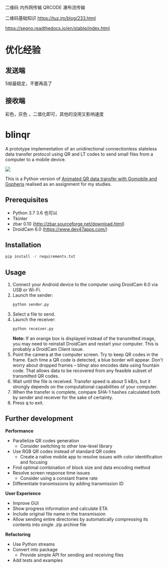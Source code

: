 二维码 内外网传输
QRCODE 瀑布流传输

二维码基础知识
https://tuz.im/blog/233.html

https://segno.readthedocs.io/en/stable/index.html

# 优化经验
## 发送端 
5帧最稳定，不要再高了
## 接收端
彩色，灰色 ，二值化即可，其他的没用又影响速度

# blinqr
A prototype implementation of an unidirectional connectionless stateless data transfer protocol using QR and LT codes to send small files from a computer to a mobile device.

![](docs/screenshot.png)

This is a Python version of [Animated QR data transfer with Gomobile and Gopherjs](https://divan.dev/posts/animatedqr/) realised as an assignment for my studies.

## Prerequisites
* Python 3.7           3.6 也可以
* Tkinter
* zbar 0.10 (http://zbar.sourceforge.net/download.html)
* DroidCam 6.0 (https://www.dev47apps.com/)

## Installation
```bash
pip install -r requirements.txt
```

## Usage
1. Connect your Android device to the computer using DroidCam 6.0 via USB or Wi-Fi.
2. Launch the sender:
    ```bash
    python sender.py
    ```
3. Select a file to send.
4. Launch the receiver:
    ```bash
    python receiver.py
    ```
   **Note:** If an orange box is displayed instead of the transmitted image, you may need to reinstall DroidCam and restart your computer. This is probably a DroidCam Client issue.
5. Point the camera at the computer screen. Try to keep QR codes in the frame. Each time a QR code is detected, a blue border will appear. Don't worry about dropped frames – blinqr also encodes data using fountain code. That allows data to be recovered from any feasible subset of transmitted QR codes.
6. Wait until the file is received. Transfer speed is about 5 kB/s, but it strongly depends on the computational capabilities of your computer.
7. When the transfer is complete, compare SHA-1 hashes calculated both by sender and receiver for the sake of certainty.
8. Press <kbd>q</kbd> to exit.

## Further development

**Performance**
* Parallelize QR codes generation
  * Consider switching to other low-level library
* Use RGB QR codes instead of standard QR codes
  * Create a native mobile app to resolve issues with color identification and focusing
* Find optimal combination of block size and data encoding method
* Resolve screen response time issues
  * Consider using a constant frame rate
* Differentiate transmissions by adding transmission ID

**User Experience**
* Improve GUI
* Show progress information and calculate ETA
* Include original file name in the transmission
* Allow sending entire directories by automatically compressing its contents into single .zip archive file

**Refactoring**
* Use Python streams
* Convert into package
  * Provide simple API for sending and receiving files
* Add tests and examples
